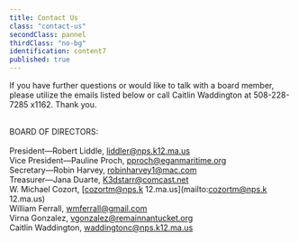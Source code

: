 ```yaml
---
title: Contact Us
class: "contact-us"
secondClass: pannel
thirdClass: "no-bg"
identification: content7
published: true
---
```


If you have further questions or would like to talk with a board member, please utilize the emails listed below or call Caitlin Waddington at 508-228-7285 x1162.  Thank you.<br/><br/>

BOARD OF DIRECTORS:<br/><br/>
<span class="bold"> President—Robert Liddle, [liddler@nps.k12.ma.us](mailto:liddler@nps.k12.ma.us)<br />
<span class="bold"> Vice President—Pauline Proch, [pproch@eganmaritime.org](mailto:pproch@eganmaritime.org)<br />
<span class="bold"> Secretary—Robin Harvey, [robinharvey1@mac.com](mailto:robinharvey1@mac.com)<br />
<span class="bold"> Treasurer—Jana Duarte, [K3dstarr@comcast.net](mailto:K3dstarr@comcast.net)<br />
W. Michael Cozort, [cozortm@nps.k 12.ma.us](mailto:cozortm@nps.k 12.ma.us)<br />
William Ferrall, [wmferrall@gmail.com](mailto:wmferrall@gmail.com)<br />
Virna Gonzalez, [vgonzalez@remainnantucket.org](mailto:vgonzalez@remainnantucket.org)<br />
Caitlin Waddington, [waddingtonc@nps.k12.ma.us](mailto:waddingtonc@nps.k12.ma.us)